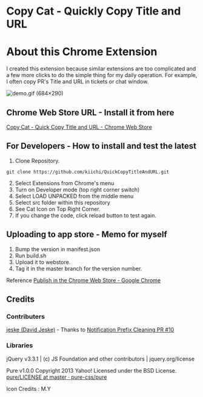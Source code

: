 # Copy Cat - Quickly Copy Title and URL

# About this Chrome Extension

I created this extension because similar extensions are too complicated and a few more clicks 
to do the simple thing for my daily operation. For example, I often copy PR's Title and URL 
in tickets or chat window.

![demo.gif (684×290)](https://raw.githubusercontent.com/kiichi/QuickCopyTitleAndURL/master/resources/demo.gif)

## Chrome Web Store URL - Install it from here 

[Copy Cat - Quick Copy Title and URL - Chrome Web Store](https://chrome.google.com/webstore/detail/copy-cat-quick-copy-title/andlmjmbnlaamloflnelcafcnkiplhkc/related)

## For Developers - How to install and test the latest

1. Clone Repository.
```
git clone https://github.com/kiichi/QuickCopyTitleAndURL.git
```
2. Select Extensions from Chrome's menu
3. Turn on Developer mode (top right corner switch)
4. Select LOAD UNPACKED from the middle menu
5. Select src folder within this repository
6. See Cat Icon on Top Right Corner.
7. If you change the code, click reload button to test again.


## Uploading to app store - Memo for myself

1. Bump the version in manifest.json
2. Run build.sh
3. Upload it to webstore.
4. Tag it in the master branch for the version number.

Reference [Publish in the Chrome Web Store - Google Chrome](https://developer.chrome.com/webstore/publish?hl)

## Credits

### Contributers

[jeske (David Jeske)](https://github.com/jeske) - Thanks to [Notification Prefix Cleaning PR #10](https://github.com/kiichi/QuickCopyTitleAndURL/pull/10)

### Libraries

jQuery v3.3.1 | (c) JS Foundation and other contributors | jquery.org/license 

Pure v1.0.0
Copyright 2013 Yahoo!
Licensed under the BSD License.
[pure/LICENSE at master · pure-css/pure](https://github.com/pure-css/pure/blob/master/LICENSE)

Icon Credits : M.Y


